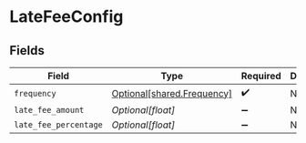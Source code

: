 # LateFeeConfig


## Fields

| Field                                                              | Type                                                               | Required                                                           | Description                                                        |
| ------------------------------------------------------------------ | ------------------------------------------------------------------ | ------------------------------------------------------------------ | ------------------------------------------------------------------ |
| `frequency`                                                        | [Optional[shared.Frequency]](undefined/models/shared/frequency.md) | :heavy_check_mark:                                                 | N/A                                                                |
| `late_fee_amount`                                                  | *Optional[float]*                                                  | :heavy_minus_sign:                                                 | N/A                                                                |
| `late_fee_percentage`                                              | *Optional[float]*                                                  | :heavy_minus_sign:                                                 | N/A                                                                |